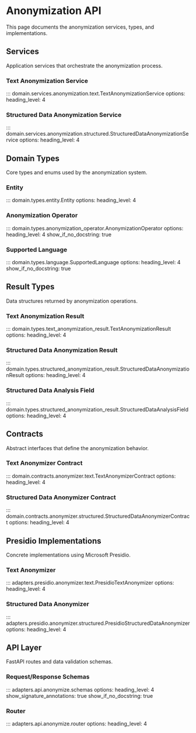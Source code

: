 # Anonymization API

This page documents the anonymization services, types, and implementations.

## Services

Application services that orchestrate the anonymization process.

### Text Anonymization Service

::: domain.services.anonymization.text.TextAnonymizationService
    options:
      heading_level: 4

### Structured Data Anonymization Service

::: domain.services.anonymization.structured.StructuredDataAnonymizationService
    options:
      heading_level: 4

## Domain Types

Core types and enums used by the anonymization system.

### Entity

::: domain.types.entity.Entity
    options:
      heading_level: 4

### Anonymization Operator

::: domain.types.anonymization_operator.AnonymizationOperator
    options:
      heading_level: 4
      show_if_no_docstring: true

### Supported Language

::: domain.types.language.SupportedLanguage
    options:
      heading_level: 4
      show_if_no_docstring: true

## Result Types

Data structures returned by anonymization operations.

### Text Anonymization Result

::: domain.types.text_anonymization_result.TextAnonymizationResult
    options:
      heading_level: 4

### Structured Data Anonymization Result

::: domain.types.structured_anonymization_result.StructuredDataAnonymizationResult
    options:
      heading_level: 4

### Structured Data Analysis Field

::: domain.types.structured_anonymization_result.StructuredDataAnalysisField
    options:
      heading_level: 4

## Contracts

Abstract interfaces that define the anonymization behavior.

### Text Anonymizer Contract

::: domain.contracts.anonymizer.text.TextAnonymizerContract
    options:
      heading_level: 4

### Structured Data Anonymizer Contract

::: domain.contracts.anonymizer.structured.StructuredDataAnonymizerContract
    options:
      heading_level: 4

## Presidio Implementations

Concrete implementations using Microsoft Presidio.

### Text Anonymizer

::: adapters.presidio.anonymizer.text.PresidioTextAnonymizer
    options:
      heading_level: 4

### Structured Data Anonymizer

::: adapters.presidio.anonymizer.structured.PresidioStructuredDataAnonymizer
    options:
      heading_level: 4

## API Layer

FastAPI routes and data validation schemas.

### Request/Response Schemas

::: adapters.api.anonymize.schemas
    options:
      heading_level: 4
      show_signature_annotations: true
      show_if_no_docstring: true

### Router

::: adapters.api.anonymize.router
    options:
      heading_level: 4

